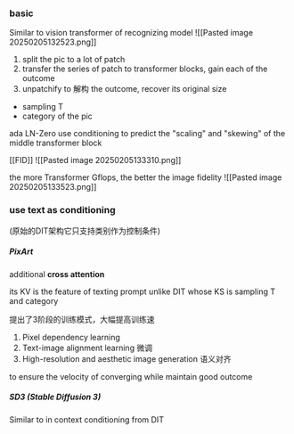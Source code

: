 ### basic
Similar to vision transformer of recognizing model
									![[Pasted image 20250205132523.png]]
 1. split the pic to a lot of patch
 2. transfer the series of patch to transformer blocks, gain each of the outcome
 3. unpatchify to 解构 the outcome, recover its original size


- sampling T
- category of the pic

ada LN-Zero
use conditioning to predict the "scaling" and "skewing" of the middle transformer block

[[FID]]
![[Pasted image 20250205133310.png]]


the more Transformer Gflops, the better the image fidelity
![[Pasted image 20250205133523.png]]

### use text as conditioning
(原始的DIT架构它只支持类别作为控制条件)
##### PixArt

additional **cross attention**

its KV is the feature of texting prompt
unlike DIT whose KS is sampling T and category


提出了3阶段的训练模式，大幅提高训练速

1. Pixel dependency learning
2. Text-image alignment learning 微调
3. High-resolution and aesthetic image generation 语义对齐

to ensure the velocity of converging while maintain good outcome
##### SD3 (Stable Diffusion 3)
Similar to in context conditioning from DIT
